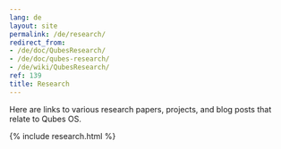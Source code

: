 ```yaml
---
lang: de
layout: site
permalink: /de/research/
redirect_from:
- /de/doc/QubesResearch/
- /de/doc/qubes-research/
- /de/wiki/QubesResearch/
ref: 139
title: Research
---
```


Here are links to various research papers, projects, and blog posts that relate
to Qubes OS.

{% include research.html %}